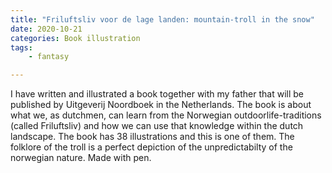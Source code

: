 ```yaml
---
title: "Friluftsliv voor de lage landen: mountain-troll in the snow"
date: 2020-10-21
categories: Book illustration
tags: 
    - fantasy

---
```

I have written and illustrated a book together with my father that will be published by Uitgeverij Noordboek in the Netherlands. The book is about what we, as dutchmen, can learn from the Norwegian outdoorlife-traditions (called Friluftsliv) and how we can use that knowledge within the dutch landscape. 
The book has 38 illustrations and this is one of them. The folklore of the troll is a perfect depiction of the unpredictabilty of the norwegian nature. Made with pen.